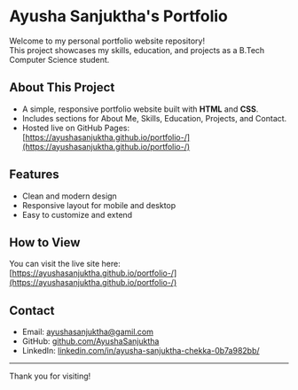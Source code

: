 # Ayusha Sanjuktha's Portfolio

Welcome to my personal portfolio website repository!  
This project showcases my skills, education, and projects as a B.Tech Computer Science student.

## About This Project

- A simple, responsive portfolio website built with **HTML** and **CSS**.
- Includes sections for About Me, Skills, Education, Projects, and Contact.
- Hosted live on GitHub Pages: [https://ayushasanjuktha.github.io/portfolio-/](https://ayushasanjuktha.github.io/portfolio-/)

## Features

- Clean and modern design
- Responsive layout for mobile and desktop
- Easy to customize and extend

## How to View

You can visit the live site here:  
[https://ayushasanjuktha.github.io/portfolio-/](https://ayushasanjuktha.github.io/portfolio-/)

## Contact

- Email: ayushasanjuktha@gamil.com  
- GitHub: [github.com/AyushaSanjuktha](https://github.com/AyushaSanjuktha)  
- LinkedIn: [linkedin.com/in/ayusha-sanjuktha-chekka-0b7a982bb/](https://www.linkedin.com/in/ayusha-sanjuktha-chekka-0b7a982bb/)

---

Thank you for visiting!
